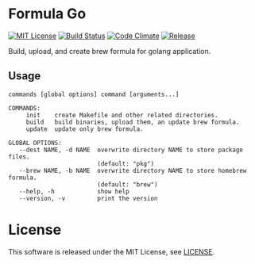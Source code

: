 Formula Go
============
[![MIT License](http://img.shields.io/badge/license-MIT-blue.svg?style=flat)](LICENSE)
[![Build Status](https://travis-ci.org/jkawamoto/fgo.svg?branch=master)](https://travis-ci.org/jkawamoto/fgo)
[![Code Climate](https://codeclimate.com/github/jkawamoto/fgo/badges/gpa.svg)](https://codeclimate.com/github/jkawamoto/fgo)
[![Release](https://img.shields.io/badge/release-0.2.0-lightgrey.svg)](https://github.com/jkawamoto/fgo/releases/tag/v0.2.0)

Build, upload, and create brew formula for golang application.

Usage
------
~~~
commands [global options] command [arguments...]

COMMANDS:
     init    create Makefile and other related directories.
     build   build binaries, upload them, an update brew formula.
     update  update only brew formula.

GLOBAL OPTIONS:
   --dest NAME, -d NAME  overwrite directory NAME to store package files.
                         (default: "pkg")
   --brew NAME, -b NAME  overwrite directory NAME to store homebrew formula.
                         (default: "brew")
   --help, -h            show help
   --version, -v         print the version
~~~


License
=======
This software is released under the MIT License, see [LICENSE](LICENSE).
